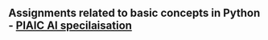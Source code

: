 ## Assignments related to basic concepts in Python - [PIAIC AI specilaisation](https://www.piaic.org/artificial-inteligence)

